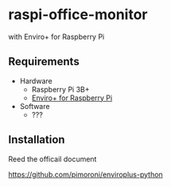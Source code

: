 # raspi-office-monitor
with Enviro+ for Raspberry Pi

## Requirements

- Hardware
  - Raspberry Pi 3B+
  - [Enviro\+ for Raspberry Pi](https://shop.pimoroni.com/products/enviro-plus)
- Software
  - ???

## Installation

Reed the officail document

https://github.com/pimoroni/enviroplus-python
